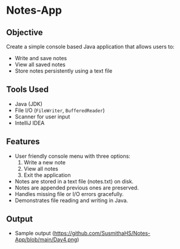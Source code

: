# Notes-App

## Objective
Create a simple console based Java application that allows users to:
- Write and save notes
- View all saved notes
- Store notes persistently using a text file

## Tools Used
- Java (JDK)
- File I/O (`FileWriter`, `BufferedReader`)
- Scanner for user input
- IntelliJ IDEA

## Features
- User friendly console menu with three options:
  1. Write a new note
  2. View all notes
  3. Exit the application
- Notes are stored in a text file (notes.txt) on disk.
- Notes are appended previous ones are preserved.
- Handles missing file or I/O errors gracefully.
- Demonstrates file reading and writing in Java.

## Output
- Sample output (https://github.com/SusmithaHS/Notes-App/blob/main/Day4.png)
